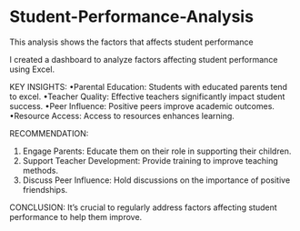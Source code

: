 # Student-Performance-Analysis
This analysis shows the factors that affects student performance

I created a dashboard to analyze factors affecting student performance using Excel.

KEY INSIGHTS:
•Parental Education: Students with educated parents tend to excel.
•Teacher Quality: Effective teachers significantly impact student success.
•Peer Influence: Positive peers improve academic outcomes.
 •Resource Access: Access to resources enhances learning.

RECOMMENDATION:
1. Engage Parents: Educate them on their role in supporting their children.
2. Support Teacher Development: Provide training to improve teaching methods.
3. Discuss Peer Influence: Hold discussions on the importance of positive friendships.

CONCLUSION:
It’s crucial to regularly address factors affecting student performance to help them improve.


